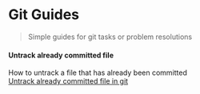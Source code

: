 # Git Guides
> Simple guides for git tasks or problem resolutions


#### Untrack already committed file
How to untrack a file that has already been committed <br>
[Untrack already committed file in git](https://gist.github.com/mcrd25/1b2718054b65f4720fa582c6a4032217)
